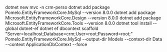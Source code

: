 dotnet new mvc -n crm-perso
dotnet add package Pomelo.EntityFrameworkCore.MySql --version 8.0.0 
dotnet add package Microsoft.EntityFrameworkCore.Design --version 8.0.0 
dotnet add package Microsoft.EntityFrameworkCore.Tools --version 8.0.0
dotnet tool install --global dotnet-ef
dotnet ef dbcontext scaffold "Server=localhost;Database=crm;User=root;Password=root;" Pomelo.EntityFrameworkCore.MySql --output-dir Models --context-dir Data --context ApplicationDbContext --force